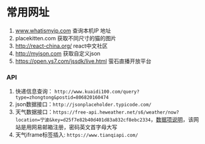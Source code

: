 # 常用网址

1. www.whatismyip.com 查询本机IP 地址
2. placekitten.com 获取不同尺寸的猫的图片
3. http://react-china.org/ react中文社区
4. http://myjson.com 获取自定义json
5. https://open.ys7.com/jssdk/live.html 萤石直播开放平台

### API
1. 快递信息查询： `http://www.kuaidi100.com/query?type=zhongtong&postid=806820160474`
2. json数据接口：`http://jsonplaceholder.typicode.com/`
3. 天气数据接口：`https://free-api.heweather.net/s6/weather/now?location=宁波&key=d25f7e82b40d401d83a832cf8ebc2334`，[数据项说明](https://dev.heweather.com/docs/api/weather)，该网站是用网易邮箱注册，密码英文首字母大写
4. 天气iframe标签插入: `https://www.tianqiapi.com/`
